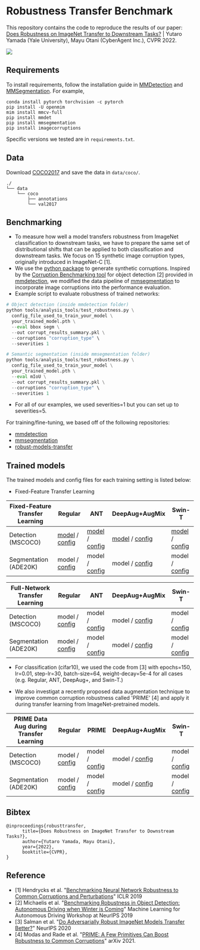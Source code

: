 # Robustness Transfer Benchmark 

This repository contains the code to reproduce the results of our paper:
[Does Robustness on ImageNet Transfer to Downstream Tasks?](https://arxiv.org/abs/2204.03934) | Yutaro Yamada (Yale University), Mayu Otani (CyberAgent Inc.), CVPR 2022.

![](https://i.imgur.com/7P0w0yo.png)

## Requirements
To install requirements, follow the installation guide in [MMDetection](https://mmdetection.readthedocs.io/en/latest/get_started.html#installation) and [MMSegmentation](https://mmsegmentation.readthedocs.io/en/latest/get_started.html#installation).
For example,

```
conda install pytorch torchvision -c pytorch
pip install -U openmim
mim install mmcv-full
pip install mmdet
pip install mmsegmentation
pip install imagecorruptions
```

Specific versions we tested are in `requirements.txt`.

## Data
Download [COCO2017](https://cocodataset.org/#download) and save the data in `data/coco/`.

```
./
└── data
    └── coco
        ├── annotations
        └── val2017
```

## Benchmarking

- To measure how well a model transfers robustness from ImageNet classification to downstream tasks, we have to prepare the same set of distributional shifts that can be applied to both classification and downstream tasks. We focus on 15 synthetic image corruption types, originally introduced in ImageNet-C [1]. 
- We use the [python package](https://github.com/bethgelab/imagecorruptions) to generate synthetic corruptions. Inspired by the [Corruption Benchmarking tool](https://mmdetection.readthedocs.io/en/latest/robustness_benchmarking.html) for object detection [2] provided in [mmdetection](https://github.com/open-mmlab/mmdetection), we modified the data pipeline of [mmsegmentation](https://github.com/open-mmlab/mmsegmentation) to incorporate image corruptions into the performance evaluation.
- Example script to evaluate robustness of trained networks:
```python
# Object detection (inside mmdetection folder)
python tools/analysis_tools/test_robustness.py \
  config_file_used_to_train_your_model \
  your_trained_model.pth \
  --eval bbox segm \
  --out corrupt_results_summary.pkl \
  --corruptions "corruption_type" \
  --severities 1

# Semantic segmentation (inside mmsegmentation folder)
python tools/analysis_tools/test_robustness.py \
  config_file_used_to_train_your_model \
  your_trained_model.pth \
  --eval mIoU \
  --out corrupt_results_summary.pkl \
  --corruptions "corruption_type" \
  --severities 1
```
- For all of our examples, we used severities=1 but you can set up to severities=5.


For training/fine-tuning, we based off of the following repositories:
- [mmdetection](https://github.com/open-mmlab/mmdetection)
- [mmsegmentation](https://github.com/open-mmlab/mmsegmentation)
- [robust-models-transfer](https://github.com/Microsoft/robust-models-transfer)

## Trained models 

The trained models and config files for each training setting is listed below:

- Fixed-Feature Transfer Learning

| Fixed-Feature Transfer Learning| Regular | ANT  | DeepAug+AugMix | Swin-T |
| ----------- | ----------- |----------- | -----------|-----------|
| Detection (MSCOCO)      |   [model](https://github.com/runopti/RobustDownstreamTransfer/releases/download/v1.0.0/fixedfeature_cocodetect_regular_epoch_24.pth) / [config](https://github.com/runopti/RobustDownstreamTransfer/blob/main/mmdetection/configs/mask_rcnn/mask_rcnn_r50_fpn_2x_lr0.04_coco_fixedfeature.py)     | [model](https://github.com/runopti/RobustDownstreamTransfer/releases/download/v1.0.0/fixedfeature_cocodetect_ant_epoch_24.pth) / [config](https://github.com/runopti/RobustDownstreamTransfer/blob/main/mmdetection/configs/mask_rcnn/mask_rcnn_r50_ant_fpn_2x_lr0.04_coco_fixedfeature.py) | [model](https://github.com/runopti/RobustDownstreamTransfer/releases/download/v1.0.0/fixedfeature_cocodetect_deepaugaugmix_epoch_24.pth) / [config](https://github.com/runopti/RobustDownstreamTransfer/blob/main/mmdetection/configs/mask_rcnn/mask_rcnn_r50_deepaug_augmix_fpn_2x_lr0.04_coco_fixedfeature.py) | [model](https://github.com/runopti/RobustDownstreamTransfer/releases/download/v1.0.0/fixedfeature_cocodetect_swinT_epoch_24.pth) / [config](https://github.com/runopti/RobustDownstreamTransfer/blob/main/configs/swin/mask_rcnn_swin-t-p4-w7_fpn_fp16_ms-crop-2x_coco_fixedfeature.py) |
| Segmentation (ADE20K)   | model / [config](https://github.com/runopti/RobustDownstreamTransfer/blob/main/mmsegmentation/configs/upernet/upernet_r50_512x512_80k_ade20k_regular_fixedfeature.py)      | model / [config](https://github.com/runopti/RobustDownstreamTransfer/blob/main/mmsegmentation/configs/upernet/upernet_r50_512x512_80k_ade20k_ant_fixedfeature.py) | model / [config](https://github.com/runopti/RobustDownstreamTransfer/blob/main/mmsegmentation/configs/upernet/upernet_r50_512x512_80k_ade20k_deepaug_augmix_fixedfeature.py) | model / [config](https://github.com/runopti/RobustDownstreamTransfer/blob/main/mmsegmentation/configs/swin/upernet_swin_tiny_patch4_window7_512x512_80k_ade20k_pretrain_224x224_1K_fixedfeature.py) |


| Full-Network Transfer Learning| Regular | ANT  | DeepAug+AugMix | Swin-T |
| ----------- | ----------- |----------- | -----------|-----------|
| Detection (MSCOCO)      |   model / [config](https://github.com/runopti/RobustDownstreamTransfer/blob/main/mmdetection/configs/mask_rcnn/mask_rcnn_r50_fpn_2x_coco.py)     | model / [config](https://github.com/runopti/RobustDownstreamTransfer/blob/main/mmdetection/configs/mask_rcnn/mask_rcnn_r50_ant_fpn_2x_lr0.04_coco.py) | model / [config](https://github.com/runopti/RobustDownstreamTransfer/blob/main/mmdetection/configs/mask_rcnn/mask_rcnn_r50_deepaug_augmix_fpn_2x_lr0.04_coco.py) | model / [config](https://github.com/runopti/RobustDownstreamTransfer/blob/main/mmdetection/configs/swin/mask_rcnn_swin-t-p4-w7_fpn_fp16_ms-crop-2x_coco.py) |
| Segmentation (ADE20K)   | model / [config](https://github.com/runopti/RobustDownstreamTransfer/blob/main/mmsegmentation/configs/upernet/upernet_r50_512x512_80k_ade20k_regular.py)      | model / [config](https://github.com/runopti/RobustDownstreamTransfer/blob/main/mmsegmentation/configs/upernet/upernet_r50_512x512_80k_ade20k_ant.py) | model / [config](https://github.com/runopti/RobustDownstreamTransfer/blob/main/mmsegmentation/configs/upernet/upernet_r50_512x512_80k_ade20k_deepaug_augmix.py) | model / [config](https://github.com/runopti/RobustDownstreamTransfer/blob/main/mmsegmentation/configs/swin/upernet_swin_tiny_patch4_window7_512x512_80k_ade20k_pretrain_224x224_1K.py) |


- For classification (cifar10), we used the code from [3] with epochs=150, lr=0.01, step-lr=30, batch-size=64, weight-decay=5e-4 for all cases (e.g. Regular, ANT, DeepAug+, and Swin-T.)

- We also investigat a recently proposed data augmentation technique to improve common corruption robustness called 'PRIME' [4] and apply it during transfer learning from ImageNet-pretrained models.


| PRIME Data Aug during Transfer Learning| Regular | PRIME  | DeepAug+AugMix | Swin-T |
| ----------- | ----------- |----------- | -----------|-----------|
| Detection (MSCOCO)      |   model / [config](https://github.com/runopti/RobustDownstreamTransfer/blob/main/mmdetection/configs/mask_rcnn/mask_rcnn_r50_prime_fpn_2x_lr0.04_coco.py)     | model / [config](https://github.com/runopti/RobustDownstreamTransfer/blob/main/mmdetection/configs/mask_rcnn/mask_rcnn_r50_prime_while_finetune_prime_fpn_2x_lr0.04_coco.py) | model / [config](https://github.com/runopti/RobustDownstreamTransfer/blob/main/mmdetection/configs/mask_rcnn/mask_rcnn_r50_prime_while_finetune_deepaug_fpn_2x_lr0.04_coco.py) | model / [config](https://github.com/runopti/RobustDownstreamTransfer/blob/main/mmdetection/configs/swin/mask_rcnn_prime_while_finetune_swin-t-p4-w7_fpn_fp16_ms-crop-2x_coco.py) |
| Segmentation (ADE20K)   | model / [config](https://github.com/runopti/RobustDownstreamTransfer/blob/main/mmsegmentation/configs/upernet/upernet_r50_512x512_80k_ade20k_prime_while_finetune_regular.py)      | model / [config](https://github.com/runopti/RobustDownstreamTransfer/blob/main/mmsegmentation/configs/upernet/upernet_r50_512x512_80k_ade20k_prime_while_finetune_prime.py) | model / [config](https://github.com/runopti/RobustDownstreamTransfer/blob/main/mmsegmentation/configs/upernet/upernet_r50_512x512_80k_ade20k_prime_while_finetune_deepaug_augmix.py) | model / [config](https://github.com/runopti/RobustDownstreamTransfer/blob/main/mmsegmentation/configs/swin/upernet_swin_tiny_patch4_window7_512x512_80k_ade20k_pretrain_224x224_1K_prime_while_finetune.py) |




## Bibtex
```
@inproceedings{robusttransfer,
      title={Does Robustness on ImageNet Transfer to Downstream Tasks?},
      author={Yutaro Yamada, Mayu Otani},
      year={2022},
      booktitle={CVPR},
}
```

## Reference
 - [1] Hendrycks et al. "[Benchmarking Neural Network Robustness to Common Corruptions and Perturbations](https://arxiv.org/abs/1903.12261)" ICLR 2019
 - [2]  Michaelis et al. "[Benchmarking Robustness in Object Detection:
Autonomous Driving when Winter is Coming](https://arxiv.org/abs/1907.07484)" Machine Learning for Autonomous Driving Workshop at NeurIPS 2019
 - [3] Salman et al. "[Do Adversarially Robust ImageNet Models Transfer Better?](https://github.com/Microsoft/robust-models-transfer)" NeurIPS 2020
 - [4] Modas and Rade et al. "[PRIME: A Few Primitives Can Boost
Robustness to Common Corruptions](https://arxiv.org/abs/2112.13547)" arXiv 2021. 



